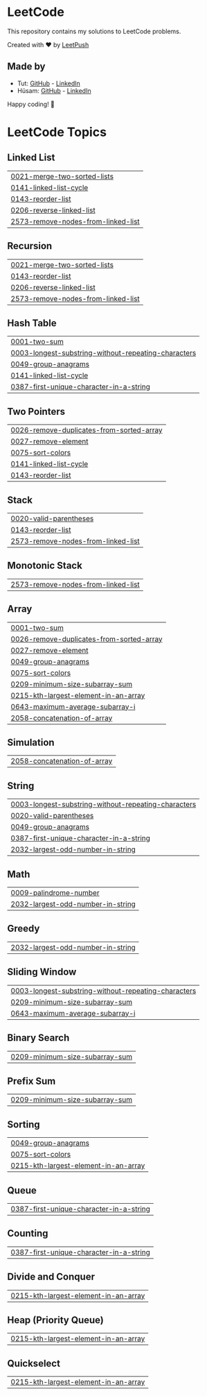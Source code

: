 # LeetCode

This repository contains my solutions to LeetCode problems.

Created with :heart: by [LeetPush](https://github.com/husamahmud/LeetPush)

 ## Made by 
 - Tut: [GitHub](https://github.com/TutTrue) - [LinkedIn](https://www.linkedin.com/in/mahmoud-hamdy-8b6825245/)
 - Hüsam: [GitHub](https://github.com/husamahmud) - [LinkedIn](https://www.linkedin.com/in/husamahmud/)

 Happy coding! 🚀
<!---LeetCode Topics Start-->
# LeetCode Topics
## Linked List
|  |
| ------- |
| [0021-merge-two-sorted-lists](https://github.com/shanksmp/leetcode/tree/master/0021-merge-two-sorted-lists) |
| [0141-linked-list-cycle](https://github.com/shanksmp/leetcode/tree/master/0141-linked-list-cycle) |
| [0143-reorder-list](https://github.com/shanksmp/leetcode/tree/master/0143-reorder-list) |
| [0206-reverse-linked-list](https://github.com/shanksmp/leetcode/tree/master/0206-reverse-linked-list) |
| [2573-remove-nodes-from-linked-list](https://github.com/shanksmp/leetcode/tree/master/2573-remove-nodes-from-linked-list) |
## Recursion
|  |
| ------- |
| [0021-merge-two-sorted-lists](https://github.com/shanksmp/leetcode/tree/master/0021-merge-two-sorted-lists) |
| [0143-reorder-list](https://github.com/shanksmp/leetcode/tree/master/0143-reorder-list) |
| [0206-reverse-linked-list](https://github.com/shanksmp/leetcode/tree/master/0206-reverse-linked-list) |
| [2573-remove-nodes-from-linked-list](https://github.com/shanksmp/leetcode/tree/master/2573-remove-nodes-from-linked-list) |
## Hash Table
|  |
| ------- |
| [0001-two-sum](https://github.com/shanksmp/leetcode/tree/master/0001-two-sum) |
| [0003-longest-substring-without-repeating-characters](https://github.com/shanksmp/leetcode/tree/master/0003-longest-substring-without-repeating-characters) |
| [0049-group-anagrams](https://github.com/shanksmp/leetcode/tree/master/0049-group-anagrams) |
| [0141-linked-list-cycle](https://github.com/shanksmp/leetcode/tree/master/0141-linked-list-cycle) |
| [0387-first-unique-character-in-a-string](https://github.com/shanksmp/leetcode/tree/master/0387-first-unique-character-in-a-string) |
## Two Pointers
|  |
| ------- |
| [0026-remove-duplicates-from-sorted-array](https://github.com/shanksmp/leetcode/tree/master/0026-remove-duplicates-from-sorted-array) |
| [0027-remove-element](https://github.com/shanksmp/leetcode/tree/master/0027-remove-element) |
| [0075-sort-colors](https://github.com/shanksmp/leetcode/tree/master/0075-sort-colors) |
| [0141-linked-list-cycle](https://github.com/shanksmp/leetcode/tree/master/0141-linked-list-cycle) |
| [0143-reorder-list](https://github.com/shanksmp/leetcode/tree/master/0143-reorder-list) |
## Stack
|  |
| ------- |
| [0020-valid-parentheses](https://github.com/shanksmp/leetcode/tree/master/0020-valid-parentheses) |
| [0143-reorder-list](https://github.com/shanksmp/leetcode/tree/master/0143-reorder-list) |
| [2573-remove-nodes-from-linked-list](https://github.com/shanksmp/leetcode/tree/master/2573-remove-nodes-from-linked-list) |
## Monotonic Stack
|  |
| ------- |
| [2573-remove-nodes-from-linked-list](https://github.com/shanksmp/leetcode/tree/master/2573-remove-nodes-from-linked-list) |
## Array
|  |
| ------- |
| [0001-two-sum](https://github.com/shanksmp/leetcode/tree/master/0001-two-sum) |
| [0026-remove-duplicates-from-sorted-array](https://github.com/shanksmp/leetcode/tree/master/0026-remove-duplicates-from-sorted-array) |
| [0027-remove-element](https://github.com/shanksmp/leetcode/tree/master/0027-remove-element) |
| [0049-group-anagrams](https://github.com/shanksmp/leetcode/tree/master/0049-group-anagrams) |
| [0075-sort-colors](https://github.com/shanksmp/leetcode/tree/master/0075-sort-colors) |
| [0209-minimum-size-subarray-sum](https://github.com/shanksmp/leetcode/tree/master/0209-minimum-size-subarray-sum) |
| [0215-kth-largest-element-in-an-array](https://github.com/shanksmp/leetcode/tree/master/0215-kth-largest-element-in-an-array) |
| [0643-maximum-average-subarray-i](https://github.com/shanksmp/leetcode/tree/master/0643-maximum-average-subarray-i) |
| [2058-concatenation-of-array](https://github.com/shanksmp/leetcode/tree/master/2058-concatenation-of-array) |
## Simulation
|  |
| ------- |
| [2058-concatenation-of-array](https://github.com/shanksmp/leetcode/tree/master/2058-concatenation-of-array) |
## String
|  |
| ------- |
| [0003-longest-substring-without-repeating-characters](https://github.com/shanksmp/leetcode/tree/master/0003-longest-substring-without-repeating-characters) |
| [0020-valid-parentheses](https://github.com/shanksmp/leetcode/tree/master/0020-valid-parentheses) |
| [0049-group-anagrams](https://github.com/shanksmp/leetcode/tree/master/0049-group-anagrams) |
| [0387-first-unique-character-in-a-string](https://github.com/shanksmp/leetcode/tree/master/0387-first-unique-character-in-a-string) |
| [2032-largest-odd-number-in-string](https://github.com/shanksmp/leetcode/tree/master/2032-largest-odd-number-in-string) |
## Math
|  |
| ------- |
| [0009-palindrome-number](https://github.com/shanksmp/leetcode/tree/master/0009-palindrome-number) |
| [2032-largest-odd-number-in-string](https://github.com/shanksmp/leetcode/tree/master/2032-largest-odd-number-in-string) |
## Greedy
|  |
| ------- |
| [2032-largest-odd-number-in-string](https://github.com/shanksmp/leetcode/tree/master/2032-largest-odd-number-in-string) |
## Sliding Window
|  |
| ------- |
| [0003-longest-substring-without-repeating-characters](https://github.com/shanksmp/leetcode/tree/master/0003-longest-substring-without-repeating-characters) |
| [0209-minimum-size-subarray-sum](https://github.com/shanksmp/leetcode/tree/master/0209-minimum-size-subarray-sum) |
| [0643-maximum-average-subarray-i](https://github.com/shanksmp/leetcode/tree/master/0643-maximum-average-subarray-i) |
## Binary Search
|  |
| ------- |
| [0209-minimum-size-subarray-sum](https://github.com/shanksmp/leetcode/tree/master/0209-minimum-size-subarray-sum) |
## Prefix Sum
|  |
| ------- |
| [0209-minimum-size-subarray-sum](https://github.com/shanksmp/leetcode/tree/master/0209-minimum-size-subarray-sum) |
## Sorting
|  |
| ------- |
| [0049-group-anagrams](https://github.com/shanksmp/leetcode/tree/master/0049-group-anagrams) |
| [0075-sort-colors](https://github.com/shanksmp/leetcode/tree/master/0075-sort-colors) |
| [0215-kth-largest-element-in-an-array](https://github.com/shanksmp/leetcode/tree/master/0215-kth-largest-element-in-an-array) |
## Queue
|  |
| ------- |
| [0387-first-unique-character-in-a-string](https://github.com/shanksmp/leetcode/tree/master/0387-first-unique-character-in-a-string) |
## Counting
|  |
| ------- |
| [0387-first-unique-character-in-a-string](https://github.com/shanksmp/leetcode/tree/master/0387-first-unique-character-in-a-string) |
## Divide and Conquer
|  |
| ------- |
| [0215-kth-largest-element-in-an-array](https://github.com/shanksmp/leetcode/tree/master/0215-kth-largest-element-in-an-array) |
## Heap (Priority Queue)
|  |
| ------- |
| [0215-kth-largest-element-in-an-array](https://github.com/shanksmp/leetcode/tree/master/0215-kth-largest-element-in-an-array) |
## Quickselect
|  |
| ------- |
| [0215-kth-largest-element-in-an-array](https://github.com/shanksmp/leetcode/tree/master/0215-kth-largest-element-in-an-array) |
<!---LeetCode Topics End-->
